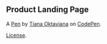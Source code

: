 Product Landing Page
--------------------


A [Pen](https://codepen.io/tianaoktav/pen/KKNpOLO) by [Tiana Oktaviana](https://codepen.io/tianaoktav) on [CodePen](https://codepen.io).

[License](https://codepen.io/tianaoktav/pen/KKNpOLO/license).